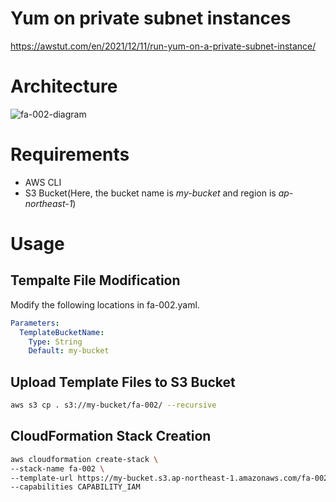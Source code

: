 # Yum on private subnet instances

https://awstut.com/en/2021/12/11/run-yum-on-a-private-subnet-instance/

# Architecture

![fa-002-diagram](https://user-images.githubusercontent.com/84276199/188271580-46529129-534f-437a-b36c-0bb905c99d7c.png)

# Requirements

* AWS CLI
* S3 Bucket(Here, the bucket name is *my-bucket* and region is *ap-northeast-1*)

# Usage

## Tempalte File Modification

Modify the following locations in fa-002.yaml.

```yaml
Parameters:
  TemplateBucketName:
    Type: String
    Default: my-bucket
```

## Upload Template Files to S3 Bucket

```bash
aws s3 cp . s3://my-bucket/fa-002/ --recursive
```

## CloudFormation Stack Creation

```bash
aws cloudformation create-stack \
--stack-name fa-002 \
--template-url https://my-bucket.s3.ap-northeast-1.amazonaws.com/fa-002/fa-002.yaml \
--capabilities CAPABILITY_IAM
```
